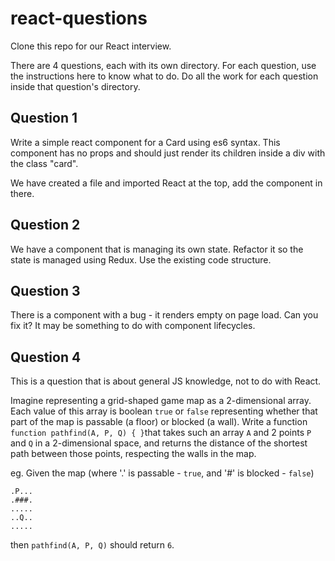 # react-questions
Clone this repo for our React interview.

There are 4 questions, each with its own directory. For each question, use the instructions here to
know what to do. Do all the work for each question inside that question's directory.

## Question 1
Write a simple react component for a Card using es6 syntax. This component has no props and should
just render its children inside a div with the class "card".

We have created a file and imported React at the top, add the component in there.

## Question 2
We have a component that is managing its own state. Refactor it so the state is managed using Redux.
Use the existing code structure.

## Question 3
There is a component with a bug - it renders empty on page load. Can you fix it? It may be something
to do with component lifecycles.

## Question 4
This is a question that is about general JS knowledge, not to do with React.

Imagine representing a grid-shaped game map as a 2-dimensional array. Each value of this array is
boolean `true` or `false` representing whether that part of the map is passable (a floor) or blocked
(a wall). Write a function `function pathfind(A, P, Q) { }`that takes such an array `A` and 2 points
`P` and `Q` in a 2-dimensional space, and returns the distance of the shortest path between those
points, respecting the walls in the map.

eg. Given the map (where '.' is passable - `true`, and '#' is blocked - `false`)
```
.P...
.###.
.....
..Q..
.....
```

then `pathfind(A, P, Q)` should return `6`.

